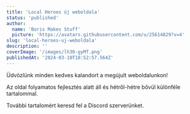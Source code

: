```yaml
---
title: 'Local Heroes új weboldala'
status: 'published'
author:
  name: 'Boris Makes Stuff'
  picture: 'https://avatars.githubusercontent.com/u/25614829?v=4'
slug: 'local-heroes-uj-weboldala'
description: ''
coverImage: '/images/lh30-gyMT.png'
publishedAt: '2024-03-10T18:52:57.564Z'
---
```


Üdvözlünk minden kedves kalandort a megújult weboldalunkon!

Az oldal folyamatos fejlesztés alatt áll és hétről-hétre bővül különféle tartalommal. 

További tartalomért keresd fel a Discord szerverünket.